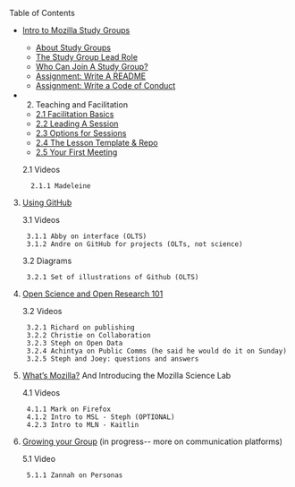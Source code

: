 Table of Contents

* [Intro to Mozilla Study Groups](1-intro.md) 
    * [About Study Groups](1.1-intro-to-groups.md)
    * [The Study Group Lead Role](1.2-lead-role.md)
    * [Who Can Join A Study Group?](1.3-who-can-join.md)
    * [Assignment: Write A README](1.4-write-a-readme.md)
    * [Assignment: Write a Code of Conduct](1.5-write-a-coc.md)

* 2. Teaching and Facilitation
    * [2.1 Facilitation Basics](2.1-facilitation-basics.md)
    * [2.2 Leading A Session](2.2-leading-session.md)
    * [2.3 Options for Sessions](2.3-options-sessions.md)
    * [2.4 The Lesson Template & Repo](2.4-template-repo.md)
    * [2.5 Your First Meeting](2.5-first-meeting.md)
    

	2.1 Videos

		2.1.1 Madeleine 
3. [Using GitHub](3-using-github.md) 

	3.1 Videos

		3.1.1 Abby on interface (OLTS)
		3.1.2 Andre on GitHub for projects (OLTs, not science)

	3.2 Diagrams

		3.2.1 Set of illustrations of Github (OLTS)
4. [Open Science and Open Research 101](4-open-research101.md)

	3.2 Videos

		3.2.1 Richard on publishing
		3.2.2 Christie on Collaboration
		3.2.3 Steph on Open Data
		3.2.4 Achintya on Public Comms (he said he would do it on Sunday)
		3.2.5 Steph and Joey: questions and answers
5. [What’s Mozilla?](https://docs.google.com/document/d/1eEfoHV77P_Isju8a7B8V6vupvFGT2CMZF5WZnu3AKyY/edit?usp=sharing) And Introducing the Mozilla Science Lab 

	4.1 Videos

		4.1.1 Mark on Firefox
		4.1.2 Intro to MSL - Steph (OPTIONAL)
		4.2.3 Intro to MLN - Kaitlin
6. [Growing your Group](https://docs.google.com/document/d/1_nyVogOC9XqhnRXZtDgDSoS_qfdDoeLwnhdc7t9xD1k/edit#) (in progress-- more on communication platforms)

	5.1 Video

		5.1.1 Zannah on Personas

